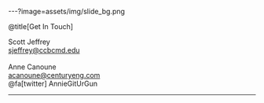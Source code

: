 ---?image=assets/img/slide_bg.png

@title[Get In Touch]

Scott Jeffrey <br/>
sjeffrey@ccbcmd.edu
<br/><br/>
Anne Canoune <br/>
acanoune@centuryeng.com <br/>
@fa[twitter] AnnieGitUrGun

---
